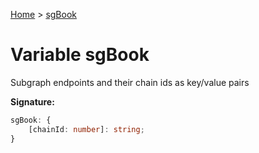 [Home](../index.md) &gt; [sgBook](./sgbook.md)

# Variable sgBook

Subgraph endpoints and their chain ids as key/value pairs

<b>Signature:</b>

```typescript
sgBook: {
    [chainId: number]: string;
}
```
